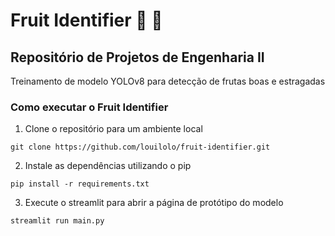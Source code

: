 # Fruit Identifier :apple: :banana:

## Repositório de Projetos de Engenharia II

Treinamento de modelo YOLOv8 para detecção de frutas boas e estragadas

### Como executar o Fruit Identifier

1. Clone o repositório para um ambiente local

```
git clone https://github.com/louilolo/fruit-identifier.git
```

2. Instale as dependências utilizando o pip
```
pip install -r requirements.txt
```

3. Execute o streamlit para abrir a página de protótipo do modelo
```
streamlit run main.py
```
